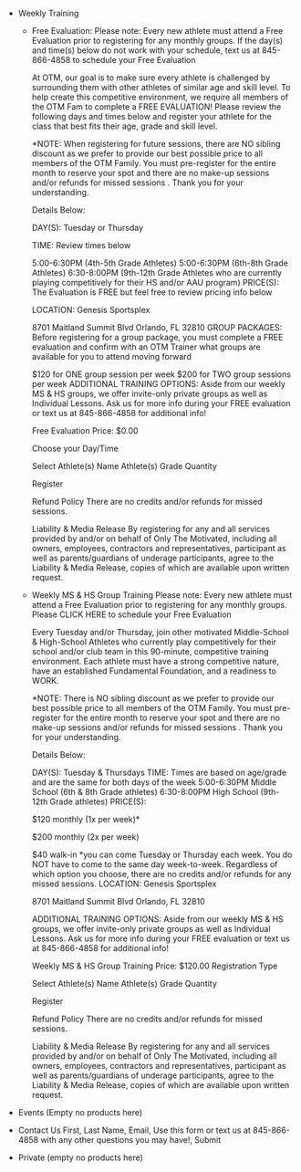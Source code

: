 
* Weekly Training
  * Free Evaluation:
    Please note: Every new athlete must attend a Free Evaluation prior to registering for any monthly groups.  If the day(s) and time(s) below do not work with your schedule, text us at 845-866-4858 to schedule your Free Evaluation
    
    At OTM, our goal is to make sure every athlete is challenged by surrounding them with other athletes of similar age and skill level.  To help create this competitive environment, we require all members of the OTM Fam to complete a FREE EVALUATION!  Please review the following days and times below and register your athlete for the class that best fits their age, grade and skill level.
    
    *NOTE: When registering for future sessions, there are NO sibling discount as we prefer to provide our best possible price to all members of the OTM Family. You must pre-register for the entire month to reserve your spot and there are no make-up sessions and/or refunds for missed sessions . Thank you for your understanding.
    
    Details Below:
    
    DAY(S): Tuesday or Thursday
    
    TIME: Review times below
    
    5:00-6:30PM (4th-5th Grade Athletes)
    5:00-6:30PM (6th-8th Grade Athletes)
    6:30-8:00PM (9th-12th Grade Athletes who are currently playing competitively for their HS and/or AAU program)
    PRICE(S): The Evaluation is FREE but feel free to review pricing info below
    
    LOCATION: Genesis Sportsplex
    
    8701 Maitland Summit Blvd Orlando, FL 32810
    GROUP PACKAGES: Before registering for a group package, you must complete a FREE evaluation and confirm with an OTM Trainer what groups are available for you to attend moving forward
    
    $120 for ONE group session per week
    $200 for TWO group sessions per week
    ADDITIONAL TRAINING OPTIONS: Aside from our weekly MS & HS groups, we offer invite-only private groups as well as Individual Lessons.  Ask us for more info during your FREE evaluation or text us at 845-866-4858 for additional info!

    Free Evaluation
    Price: $0.00
  
    Choose your Day/Time
    
    Select
    Athlete(s) Name
    Athlete(s) Grade
    Quantity
    
    Register
    
    Refund Policy
    There are no credits and/or refunds for missed sessions.
    
    Liability & Media Release
    By registering for any and all services provided by and/or on behalf of Only The Motivated, including all owners, employees, contractors and representatives, participant as well as parents/guardians of underage participants, agree to the Liability & Media Release, copies of which are available upon written request.
    
  * Weekly MS & HS Group Training
    Please note: Every new athlete must attend a Free Evaluation prior to registering for any monthly groups.  Please CLICK HERE to schedule your Free Evaluation

    Every Tuesday and/or Thursday, join other motivated Middle-School & High-School Athletes who currently play competitively for their school and/or club team in this 90-minute, competitive training environment. Each athlete must have a strong competitive nature, have an established Fundamental Foundation, and a readiness to WORK. 
    
    *NOTE: There is NO sibling discount as we prefer to provide our best possible price to all members of the OTM Family. You must pre-register for the entire month to reserve your spot and there are no make-up sessions and/or refunds for missed sessions . Thank you for your understanding.
    
    Details Below:
    
    DAY(S): Tuesday & Thursdays
    TIME: Times are based on age/grade and are the same for both days of the week
    5:00-6:30PM Middle School (6th & 8th Grade athletes)
    6:30-8:00PM High School (9th-12th Grade athletes)
    PRICE(S): 
    
    $120 monthly (1x per week)*
    
    $200 monthly (2x per week)
    
    $40 walk-in
    *you can come Tuesday or Thursday each week.  You do NOT have to come to the same day week-to-week. Regardless of which option you choose, there are no credits and/or refunds for any missed sessions.
    LOCATION: Genesis Sportsplex
    
    8701 Maitland Summit Blvd Orlando, FL 32810
    
    ADDITIONAL TRAINING OPTIONS: Aside from our weekly MS & HS groups, we offer invite-only private groups as well as Individual Lessons.  Ask us for more info during your FREE evaluation or text us at 845-866-4858 for additional info!
    
    Weekly MS & HS Group Training
    Price: $120.00
    Registration Type
    
    Select
    Athlete(s) Name
    Athlete(s) Grade
    Quantity
    
    Register
    
    Refund Policy
    There are no credits and/or refunds for missed sessions.
    
    Liability & Media Release
    By registering for any and all services provided by and/or on behalf of Only The Motivated, including all owners, employees, contractors and representatives, participant as well as parents/guardians of underage participants, agree to the Liability & Media Release, copies of which are available upon written request.

* Events (Empty no products here)
* Contact Us
  First, Last Name, Email, Use this form or text us at 845-866-4858 with any other questions you may have!, Submit
* Private (empty no products here)